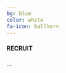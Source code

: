 ```yaml
---
bg: blue
color: white
fa-icon: bullhorn
---
```

#### RECRUIT

<div id="cp_widget_bf8e36c1-9195-49f1-a4e3-1e4df21b3674">...</div><script type="text/javascript">
var cpo = []; cpo["_object"] ="cp_widget_bf8e36c1-9195-49f1-a4e3-1e4df21b3674"; cpo["_fid"] = "A4CAoSeUfXwb";
var _cpmp = _cpmp || []; _cpmp.push(cpo);
(function() { var cp = document.createElement("script"); cp.type = "text/javascript";
cp.async = true; cp.src = "//www.cincopa.com/media-platform/runtime/libasync.js";
var c = document.getElementsByTagName("script")[0];
c.parentNode.insertBefore(cp, c); })(); </script>

